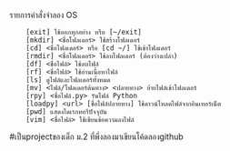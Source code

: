 รายการคำสั่งจำลอง OS
      
        [exit] ใช้ออกทุกอย่าง หรือ [~/exit]
        [mkdir] <ชื่อโฟลเดอร์> ใช้สร้างโฟลเดอร์
        [cd] <ชื่อโฟลเดอร์> หรือ [cd ~/] ใช้เข้าโฟลเดอร์
        [rmdir] <ชื่อโฟลเดอร์> ใช้ลบโฟลเดอร์ (ต้องว่างเปล่า)
        [df] <ชื่อไฟล์> ใช้ลบไฟล์
        [rf] <ชื่อไฟล์> ใช้อ่านเนื้อหาไฟล์
        [ls] ดูไฟล์และโฟลเดอร์ทั้งหมด
        [mv] <ไฟล์/โฟลเดอร์ต้นทาง> <ปลายทาง> ย้ายไฟล์เข้าโฟลเดอร์
        [rpy] <ชื่อไฟล์.py> รันไฟล์ Python
        [loadpy] <url> [ชื่อไฟล์ปลายทาง] ใช้ดาวน์โหลดไฟล์จากอินเทอร์เน็ต
        [pwd] แสดงไดเรกทอรีปัจจุบัน
        [vim] <ชื่อไฟล์> ใช้เขียนข้อความลงไฟล์

#เป็นprojectของเด็ก ม.2 ที่พึ่งลองมาเขียนโค้ดลองgithub
